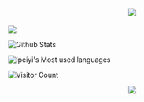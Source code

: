 <h1 align="center">
	<a href="https://sunguoqi.com/">
		<img src="https://readme-typing-svg.herokuapp.com/?lines=console.log(%22Hello%2C%20World!%22);aaaaa!&center=true&size=27">
	</a>
</h1>


<a href="https://blog.csdn.net/qq_34595089?type=blob"><img src="https://img.shields.io/static/v1?label=Blob&message=CSDN&color=red"/></a>

![Github Stats](https://github-readme-stats.vercel.app/api?username=lpeiyi)

![lpeiyi's Most used languages](https://github-readme-stats.vercel.app/api/top-langs/?username=lpeiyi&layout=compact&hide_border=true&langs_count=10)

![Visitor Count](https://profile-counter.glitch.me/all-smile/count.svg)

<div align="center">
	<img src="https://activity-graph.herokuapp.com/graph?username=lpeiyi&theme=xcode" />
</div>
